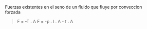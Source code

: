 
Fuerzas existentes en el seno de un fluido que fluye por conveccion forzada

> F = -T . A
> F = -p . I . A - t . A

